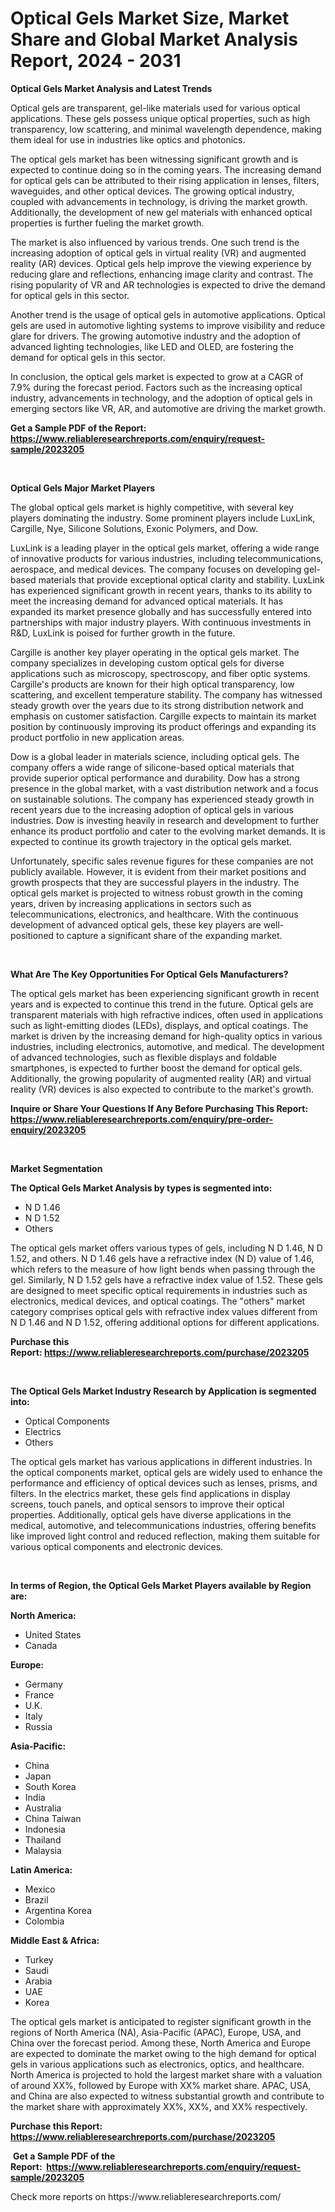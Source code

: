 <p><h1>Optical Gels Market Size, Market Share and Global Market Analysis Report, 2024 - 2031</h1></p><p><strong>Optical Gels Market Analysis and Latest Trends</strong></p>
<p><p>Optical gels are transparent, gel-like materials used for various optical applications. These gels possess unique optical properties, such as high transparency, low scattering, and minimal wavelength dependence, making them ideal for use in industries like optics and photonics.</p><p>The optical gels market has been witnessing significant growth and is expected to continue doing so in the coming years. The increasing demand for optical gels can be attributed to their rising application in lenses, filters, waveguides, and other optical devices. The growing optical industry, coupled with advancements in technology, is driving the market growth. Additionally, the development of new gel materials with enhanced optical properties is further fueling the market growth.</p><p>The market is also influenced by various trends. One such trend is the increasing adoption of optical gels in virtual reality (VR) and augmented reality (AR) devices. Optical gels help improve the viewing experience by reducing glare and reflections, enhancing image clarity and contrast. The rising popularity of VR and AR technologies is expected to drive the demand for optical gels in this sector.</p><p>Another trend is the usage of optical gels in automotive applications. Optical gels are used in automotive lighting systems to improve visibility and reduce glare for drivers. The growing automotive industry and the adoption of advanced lighting technologies, like LED and OLED, are fostering the demand for optical gels in this sector.</p><p>In conclusion, the optical gels market is expected to grow at a CAGR of 7.9% during the forecast period. Factors such as the increasing optical industry, advancements in technology, and the adoption of optical gels in emerging sectors like VR, AR, and automotive are driving the market growth.</p></p>
<p><strong>Get a Sample PDF of the Report:&nbsp; <a href="https://www.reliableresearchreports.com/enquiry/request-sample/2023205">https://www.reliableresearchreports.com/enquiry/request-sample/2023205</a></strong></p>
<p>&nbsp;</p>
<p><strong>Optical Gels Major Market Players</strong></p>
<p><p>The global optical gels market is highly competitive, with several key players dominating the industry. Some prominent players include LuxLink, Cargille, Nye, Silicone Solutions, Exonic Polymers, and Dow.</p><p>LuxLink is a leading player in the optical gels market, offering a wide range of innovative products for various industries, including telecommunications, aerospace, and medical devices. The company focuses on developing gel-based materials that provide exceptional optical clarity and stability. LuxLink has experienced significant growth in recent years, thanks to its ability to meet the increasing demand for advanced optical materials. It has expanded its market presence globally and has successfully entered into partnerships with major industry players. With continuous investments in R&D, LuxLink is poised for further growth in the future.</p><p>Cargille is another key player operating in the optical gels market. The company specializes in developing custom optical gels for diverse applications such as microscopy, spectroscopy, and fiber optic systems. Cargille's products are known for their high optical transparency, low scattering, and excellent temperature stability. The company has witnessed steady growth over the years due to its strong distribution network and emphasis on customer satisfaction. Cargille expects to maintain its market position by continuously improving its product offerings and expanding its product portfolio in new application areas.</p><p>Dow is a global leader in materials science, including optical gels. The company offers a wide range of silicone-based optical materials that provide superior optical performance and durability. Dow has a strong presence in the global market, with a vast distribution network and a focus on sustainable solutions. The company has experienced steady growth in recent years due to the increasing adoption of optical gels in various industries. Dow is investing heavily in research and development to further enhance its product portfolio and cater to the evolving market demands. It is expected to continue its growth trajectory in the optical gels market.</p><p>Unfortunately, specific sales revenue figures for these companies are not publicly available. However, it is evident from their market positions and growth prospects that they are successful players in the industry. The optical gels market is projected to witness robust growth in the coming years, driven by increasing applications in sectors such as telecommunications, electronics, and healthcare. With the continuous development of advanced optical gels, these key players are well-positioned to capture a significant share of the expanding market.</p></p>
<p>&nbsp;</p>
<p><strong>What Are The Key Opportunities For Optical Gels Manufacturers?</strong></p>
<p><p>The optical gels market has been experiencing significant growth in recent years and is expected to continue this trend in the future. Optical gels are transparent materials with high refractive indices, often used in applications such as light-emitting diodes (LEDs), displays, and optical coatings. The market is driven by the increasing demand for high-quality optics in various industries, including electronics, automotive, and medical. The development of advanced technologies, such as flexible displays and foldable smartphones, is expected to further boost the demand for optical gels. Additionally, the growing popularity of augmented reality (AR) and virtual reality (VR) devices is also expected to contribute to the market's growth.</p></p>
<p><strong>Inquire or Share Your Questions If Any Before Purchasing This Report: <a href="https://www.reliableresearchreports.com/enquiry/pre-order-enquiry/2023205">https://www.reliableresearchreports.com/enquiry/pre-order-enquiry/2023205</a></strong></p>
<p>&nbsp;</p>
<p><strong>Market Segmentation</strong></p>
<p><strong>The Optical Gels Market Analysis by types is segmented into:</strong></p>
<p><ul><li>N D 1.46</li><li>N D 1.52</li><li>Others</li></ul></p>
<p><p>The optical gels market offers various types of gels, including N D 1.46, N D 1.52, and others. N D 1.46 gels have a refractive index (N D) value of 1.46, which refers to the measure of how light bends when passing through the gel. Similarly, N D 1.52 gels have a refractive index value of 1.52. These gels are designed to meet specific optical requirements in industries such as electronics, medical devices, and optical coatings. The "others" market category comprises optical gels with refractive index values different from N D 1.46 and N D 1.52, offering additional options for different applications.</p></p>
<p><strong>Purchase this Report:&nbsp;<a href="https://www.reliableresearchreports.com/purchase/2023205">https://www.reliableresearchreports.com/purchase/2023205</a></strong></p>
<p>&nbsp;</p>
<p><strong>The Optical Gels Market Industry Research by Application is segmented into:</strong></p>
<p><ul><li>Optical Components</li><li>Electrics</li><li>Others</li></ul></p>
<p><p>The optical gels market has various applications in different industries. In the optical components market, optical gels are widely used to enhance the performance and efficiency of optical devices such as lenses, prisms, and filters. In the electrics market, these gels find applications in display screens, touch panels, and optical sensors to improve their optical properties. Additionally, optical gels have diverse applications in the medical, automotive, and telecommunications industries, offering benefits like improved light control and reduced reflection, making them suitable for various optical components and electronic devices.</p></p>
<p>&nbsp;</p>
<p><strong>In terms of Region, the Optical Gels Market Players available by Region are:</strong></p>
<p>
    <p> <strong> North America: </strong>
        <ul>
            <li>United States</li>
            <li>Canada</li>
        </ul>
        </p> 
    <p> <strong> Europe: </strong>
        <ul>
            <li>Germany</li>
            <li>France</li>
            <li>U.K.</li>
            <li>Italy</li>
            <li>Russia</li>
        </ul>
        </p> 
    <p> <strong> Asia-Pacific: </strong>
        <ul>
            <li>China</li>
            <li>Japan</li>
            <li>South Korea</li>
            <li>India</li>
            <li>Australia</li>
            <li>China Taiwan</li>
            <li>Indonesia</li>
            <li>Thailand</li>
            <li>Malaysia</li>
        </ul>
        </p> 
    <p> <strong> Latin America: </strong>
        <ul>
            <li>Mexico</li>
            <li>Brazil</li>
            <li>Argentina Korea</li>
            <li>Colombia</li>
        </ul>
        </p> 
    <p> <strong> Middle East & Africa: </strong>
        <ul>
            <li>Turkey</li>
            <li>Saudi</li>
            <li>Arabia</li>
            <li>UAE</li>
            <li>Korea</li>
        </ul>
    </p>
    </p>
<p><p>The optical gels market is anticipated to register significant growth in the regions of North America (NA), Asia-Pacific (APAC), Europe, USA, and China over the forecast period. Among these, North America and Europe are expected to dominate the market owing to the high demand for optical gels in various applications such as electronics, optics, and healthcare. North America is projected to hold the largest market share with a valuation of around XX%, followed by Europe with XX% market share. APAC, USA, and China are also expected to witness substantial growth and contribute to the market share with approximately XX%, XX%, and XX% respectively.</p></p>
<p><strong>Purchase this Report: <a href="https://www.reliableresearchreports.com/purchase/2023205">https://www.reliableresearchreports.com/purchase/2023205</a></strong></p>
<p>&nbsp;<strong>Get a Sample PDF of the Report:&nbsp;&nbsp;<a href="https://www.reliableresearchreports.com/enquiry/request-sample/2023205">https://www.reliableresearchreports.com/enquiry/request-sample/2023205</a></strong></p>
<p><strong></strong></p>
<p>Check more reports on https://www.reliableresearchreports.com/</p>